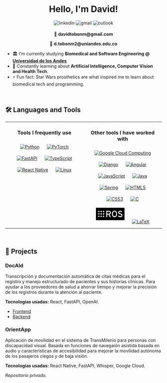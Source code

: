 
<h1 align="center">Hello, I'm David!</h1>

<div align="center">
<a style="text-decoration: none;" href="https://linkedin.com/in/davidtobonmolina" target="_blank">
<img src=https://img.shields.io/badge/linkedin-%230077B5.svg?style=for-the-badge&logo=linkedin&logoColor=white alt=linkedin style="margin-bottom: 5px;" />
</a>
<a style="text-decoration:none;" href="mailto:davidtobonm@gmail.com" target="_blank">
<img src=https://img.shields.io/badge/Gmail-D14836?style=for-the-badge&logo=gmail&logoColor=white alt=gmail style="margin-bottom: 5px;">
</a>
<a style="text-decoration:none;" href="mailto:d.tobonm2@uniandes.edu.co" target="_blank">
<img src=https://img.shields.io/badge/Microsoft_Outlook-0078D4?style=for-the-badge&logo=microsoft-outlook&logoColor=white alt=outlook style="margin-bottom: 5px;">
</a>
<p>📧 <b>davidtobonm@gmail.com</b></p>
<p>📧 <b>d.tobonm2@uniandes.edu.co</b> </p>
<!-- <a href="https://www.kaggle.com/davidtobonm " target="_blank">
<img src=https://img.shields.io/badge/kaggle-%2344BAE8.svg?&style=for-the-badge&logo=kaggle&logoColor=white alt=kaggle style="margin-bottom: 5px;" />
</a>  -->
</div> 

<!--<img src="https://media3.giphy.com/media/v1.Y2lkPTc5MGI3NjExMXBwbmpnbXdwYjF3MDJtM3FjZGw4OGRtaDU5ZGk0djR5dm16a3h5bCZlcD12MV9pbnRlcm5hbF9naWZfYnlfaWQmY3Q9Zw/Nx0rz3jtxtEre/giphy.webp" alt="hello there" align="right" height="" width="300" />  
-->
<div align="left">
<!-- <img src="https://rishavanand.github.io/static/images/greetings.gif" align="center" style="width: 100%" /> -->

<!-- - 🔭 I’m currently working on **[Multiple Sclerosis Spinal Cord Lesions Detection](https://github.com/sergiocanar/Ms-Multi-Spine)** -->
- 🏛️ I'm currently studying **Biomedical and Software Engineering @ [Universidad de los Andes](https://www.uniandes.edu.co/)**
- 🌱 Constantly learning about **Artificial Intelligence, Computer Vision and Health Tech**. 
- ⚡ Fun fact: Star Wars prosthetics are what inspired me to learn about biomedical tech and programming.
</div>

<br/> 

## 🛠️ Languages and Tools 

<div align="center">
<table><tr><td valign="top" width="50%">

<div align="center">  
<h3> Tools I frequently use </h3>
<a href="https://www.python.org/" target="_blank"><img style="margin: 10px" src="https://cdn.jsdelivr.net/gh/devicons/devicon/icons/python/python-original.svg" alt="Python" height="40" /></a>  
<a href="https://pytorch.org/" target="_blank"><img style="margin: 10px" src="https://profilinator.rishav.dev/skills-assets/pytorch-icon.svg" alt="PyTorch" height="40" /></a>
<a href="https://fastapi.tiangolo.com/" target="_blank"><img style="margin: 10px" src="https://icon.icepanel.io/Technology/svg/FastAPI.svg" alt="FastAPI" height="40"></a>
<a href="https://www.typescriptlang.org/" target="_blank"><img style="margin: 10px" src="https://profilinator.rishav.dev/skills-assets/typescript-original.svg" alt="TypeScript" height="40" /></a>
<a href="https://reactnative.dev/" target="_blank"><img style="margin: 10px" src="https://www.svgrepo.com/show/452092/react.svg" alt="React Native" height="40" /></a>
<a href="https://www.linux.org/" target="_blank"><img style="margin: 10px" src="https://profilinator.rishav.dev/skills-assets/linux-original.svg" alt="Linux" height="40" /></a>  
</div>
  

</td><td valign="top" width="50%">

<div align="center">  
<h3> Other tools I have worked with </h3>
<a href="https://cloud.google.com/" target="_blank"><img style="margin: 10px" src="https://www.svgrepo.com/show/448223/gcp.svg" alt="Google Cloud Computing" height="40" /></a>
<a href="https://www.djangoproject.com/" target="_blank"><img style="margin: 10px" src="https://www.svgrepo.com/show/353657/django-icon.svg" alt="Django" height="40" /></a> 
<a href="https://angular.io" target="_blank"><img style="margin: 10px" src="https://cdn.simpleicons.org/angular/DD0031" alt="Angular" height="40" /></a>
<a href="https://www.javascript.com/" target="_blank"><img style="margin: 10px" src="https://profilinator.rishav.dev/skills-assets/javascript-original.svg" alt="JavaScript" height="40" /></a>  
<a href="https://www.java.com/" target="_blank"><img style="margin: 10px" src="https://profilinator.rishav.dev/skills-assets/java-original-wordmark.svg" alt="Java" height="40" /></a>
<a href="https://spring.io/" target="_blank"><img style="margin: 10px" src="https://profilinator.rishav.dev/skills-assets/springio-icon.svg" alt="Spring" height="40" /></a>
<a href="https://en.wikipedia.org/wiki/HTML5" target="_blank"><img style="margin: 10px" src="https://cdn.jsdelivr.net/gh/devicons/devicon/icons/html5/html5-original.svg" alt="HTML5" height="40" /></a>  
<a href="https://www.w3schools.com/css/" target="_blank"><img style="margin: 10px" src="https://cdn.jsdelivr.net/gh/devicons/devicon/icons/css3/css3-original.svg" alt="CSS3" height="40" /></a>  
<a href="https://www.cprogramming.com/" target="_blank"><img style="margin: 10px" src="https://profilinator.rishav.dev/skills-assets/c-original.svg" alt="C" height="40" /></a>  
<a href="https://www.ros.org/" target="_blank"><img style="margin: 10px" src="ros.png" alt="ROS" height="40" /></a>  
<a href="https://www.latex-project.org/" target="_blank"><img style="margin: 10px" src="https://profilinator.rishav.dev/skills-assets/latex.png" alt="LaTeX" height="40" /></a>
</div>

</td></tr></table>  
</div>


<br/> 

## 🌠 Projects
<div align="left">

### DocAId
Transcripción y documentación automática de citas médicas para el registro y manejo estructurado de pacientes y sus historias clínicas. Para ayudar a los proveedores de salud a ahorrar tiempo y mejorar la precisión de los registros durante la atención al paciente.

**Tecnologías usadas:** React, FastAPI, OpenAI.
* <a href="https://github.com/DavidTobonIBIO/docaid-frontend" target="_blank">Frontend</a>
* <a href="https://github.com/DavidTobonIBIO/docaid-backend" target="_blank">Backend</a>

### OrientApp
Aplicación de movilidad en el sistema de TransMilenio para personas con discapacidad visual. Basada en funciones de navegaión asistida basada en audio y características de accesibilidad para mejorar la movilidad autónoma de los pasajeros ciegos y de baja visión.

**Tecnologías usadas:** React Native, FastAPI, Whisper, Google Cloud.

*Repositorio privado.*

</div>

<!-- <div align="center">
<img src="https://komarev.com/ghpvc/?username=DavidTobonIBIO&&style=flat-square" align="center" />
</div>   -->

<br />

